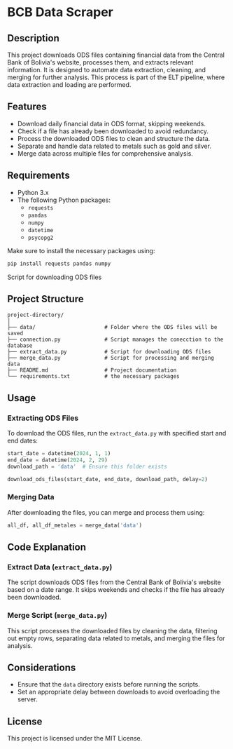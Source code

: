 
# BCB Data Scraper

## Description
This project downloads ODS files containing financial data from the Central Bank of Bolivia's website, processes them, and extracts relevant information. It is designed to automate data extraction, cleaning, and merging for further analysis. This process is part of the ELT pipeline, where data extraction and loading are performed.

## Features
- Download daily financial data in ODS format, skipping weekends.
- Check if a file has already been downloaded to avoid redundancy.
- Process the downloaded ODS files to clean and structure the data.
- Separate and handle data related to metals such as gold and silver.
- Merge data across multiple files for comprehensive analysis.

## Requirements
- Python 3.x
- The following Python packages:
  - `requests`
  - `pandas`
  - `numpy`
  - `datetime`
  - `psycopg2`

Make sure to install the necessary packages using:
```bash
pip install requests pandas numpy
```
Script for downloading ODS files
## Project Structure
```
project-directory/
│
├── data/                      # Folder where the ODS files will be saved
├── connection.py              # Script manages the conecction to the database
├── extract_data.py            # Script for downloading ODS files
├── merge_data.py              # Script for processing and merging data
├── README.md                  # Project documentation
└── requirements.txt           # the necessary packages
```

## Usage

### Extracting ODS Files
To download the ODS files, run the `extract_data.py` with specified start and end dates:
```python
start_date = datetime(2024, 1, 1)
end_date = datetime(2024, 2, 29)
download_path = 'data'  # Ensure this folder exists

download_ods_files(start_date, end_date, download_path, delay=2)
```

### Merging Data
After downloading the files, you can merge and process them using:
```python
all_df, all_df_metales = merge_data('data')
```

## Code Explanation

### Extract Data (`extract_data.py`)
The script downloads ODS files from the Central Bank of Bolivia's website based on a date range. It skips weekends and checks if the file has already been downloaded.

### Merge Script (`merge_data.py`)
This script processes the downloaded files by cleaning the data, filtering out empty rows, separating data related to metals, and merging the files for analysis.

## Considerations
- Ensure that the `data` directory exists before running the scripts.
- Set an appropriate delay between downloads to avoid overloading the server.

## License
This project is licensed under the MIT License.
